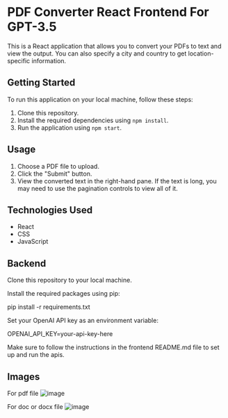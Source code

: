# PDF Converter React Frontend For GPT-3.5

This is a React application that allows you to convert your PDFs to text and view the output. You can also specify a city and country to get location-specific information.

## Getting Started

To run this application on your local machine, follow these steps:

1. Clone this repository.
2. Install the required dependencies using `npm install`.
3. Run the application using `npm start`.

## Usage

1. Choose a PDF file to upload.
2. Click the "Submit" button.
3. View the converted text in the right-hand pane. If the text is long, you may need to use the pagination controls to view all of it.

## Technologies Used

- React
- CSS
- JavaScript

## Backend

Clone this repository to your local machine.

Install the required packages using pip:

pip install -r requirements.txt

Set your OpenAI API key as an environment variable:

 OPENAI_API_KEY=your-api-key-here
 
Make sure to follow the instructions in the frontend README.md file to set up and run the apis.

## Images
For pdf file
![image](https://github.com/jpreethi1522/AIResume_Parser/assets/120386192/6897d3c4-c3cd-413a-a8d4-a886b83d4907)

For doc or docx file
![image](https://github.com/jpreethi1522/AIResume_Parser/assets/120386192/40a94741-5db6-4845-8655-e49c4b0cf1c1)

